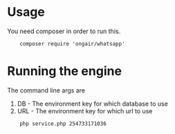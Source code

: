 Usage
=====

You need composer in order to run this.

```
    composer require 'ongair/whatsapp'
```

Running the engine
==================
The command line args are

1. DB - The environment key for which database to use
2. URL - The environment key for which url to use

```
    php service.php 254733171036
```